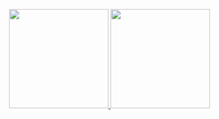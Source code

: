 <div align="center">
  <a href="https://github.com/jonasccosta">
  <img height="180em" src="https://test-pi-eight-57.vercel.app/api?username=jonasccosta&count_private=true&show_icons=true&theme=midnight-purple&include_all_commits=true"/>
  <img height="180em" src="https://github-readme-stats.vercel.app/api/top-langs/?username=jonasccosta&layout=compact&langs_count=8&theme=midnight-purple&count_private=true"/>
</div>
  
